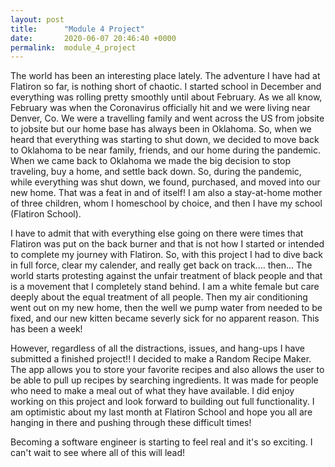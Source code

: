 ```yaml
---
layout: post
title:      "Module 4 Project"
date:       2020-06-07 20:46:40 +0000
permalink:  module_4_project
---
```



The world has been an interesting place lately. The adventure I have had at Flatiron so far, is nothing short of chaotic. I started school in December and everything was rolling pretty smoothly until about February. As we all know, February was when the Coronavirus officially hit and we were living near Denver, Co. We were a travelling family and went across the US from jobsite to jobsite but our home base has always been in Oklahoma. So, when we heard that everything was starting to shut down, we decided to move back to Oklahoma to be near family, friends, and our home during the pandemic. When we came back to Oklahoma we made the big decision to stop traveling, buy a home, and settle back down. So, during the pandemic, while everything was shut down, we found, purchased, and moved into our new home. That was a feat in and of itself! I am also a stay-at-home mother of three children, whom I homeschool by choice, and then I have my school (Flatiron School). 

I have to admit that with everything else going on there were times that Flatiron was put on the back burner and that is not how I started or intended to complete my journey with Flatiron. So, with this project I had to dive back in full force, clear my calender, and really get back on track.... then... The world starts protesting against the unfair treatment of black people and that is a movement that I completely stand behind. I am a white female but care deeply about the equal treatment of all people. Then my air conditioning went out on my new home, then the well we pump water from needed to be fixed, and our new kitten became severly sick for no apparent reason. This has been a week!

However, regardless of all the distractions, issues, and hang-ups I have submitted a finished project!! I decided to make a Random Recipe Maker. The app allows you to store your favorite recipes and also allows the user to be able to pull up recipes by searching ingredients. It was made for people who need to make a meal out of what they have available. I did enjoy working on this project and look forward to building out full functionality. I am optimistic about my last month at Flatiron School and hope you all are hanging in there and pushing through these difficult times! 

Becoming a software engineer is starting to feel real and it's so exciting. I can't wait to see where all of this will lead!
